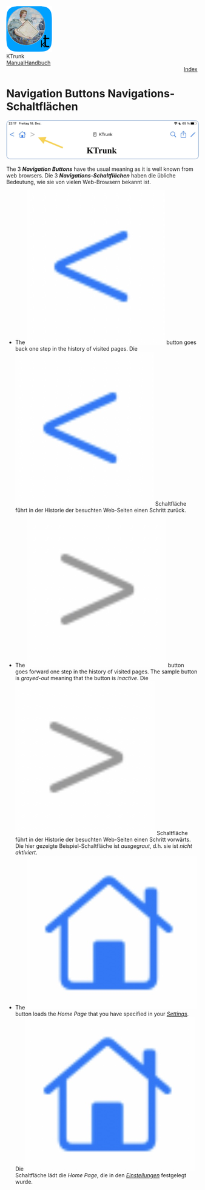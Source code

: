 
<div class="logoRow">
  <div class="logoColumn logoColumnLeft">
    <img src="./../logo120.png">
  </div>
  <div class="logoColumn logoColumnRight">
    <div class="vCentered">
      <div class="logoTitle">KTrunk</div>
      <div class="logoTitle"><a href="./../Manual.html"><span class="en">Manual</span><span class="de">Handbuch</span></a></div>
      <div class="logoDescription" style="text-align: right;"><a href="Index.html">Index</a></div>
    </div>
  </div>
</div>
<h1>
  <span class="en">Navigation Buttons</span>
  <span class="de">Navigations-Schaltflächen</span>
</h1>
<img src="NavigationButtons.jpg" style="border: 2px solid #B0C4DE; border-radius: 10px;">
<p>
  <span class="en">The 3 <b><i>Navigation Buttons</i></b> have the usual meaning as it is well known from web browsers.</span>
  <span class="de">Die 3 <b><i>Navigations-Schaltflächen</i></b> haben die übliche Bedeutung, wie sie von vielen Web-Browsern bekannt ist.</span>
</p>
<ul>
  <li>
    <span class="en">The <img src="buttons/navBackward.jpg" class="appButton"> button goes back one step in the history of visited pages.</span>
    <span class="de">Die <img src="buttons/navBackward.jpg" class="appButton"> Schaltfläche führt in der Historie der besuchten Web-Seiten einen Schritt zurück.</span>
  </li>
  <li>
    <span class="en">The <img src="buttons/navForward.jpg" class="appButton"> button goes forward one step in the history of visited pages. The sample button is <i>grayed-out</i> meaning that the button is <i>inactive</i>.</span>
    <span class="de">Die <img src="buttons/navForward.jpg" class="appButton"> Schaltfläche führt in der Historie der besuchten Web-Seiten einen Schritt vorwärts. Die hier gezeigte Beispiel-Schaltfläche ist <i>ausgegraut</i>, d.h. sie ist <i>nicht aktiviert</i>.</span>
  </li>
  <li>
    <span class="en">The <img src="buttons/navHome.jpg" class="appButton"> button loads the <i>Home Page</i> that you have specified in your <i><a href="Settings.html">Settings</a></i>.</span>
    <span class="de">Die <img src="buttons/navHome.jpg" class="appButton"> Schaltfläche lädt die <i>Home Page</i>, die in den <i><a href="Settings.html">Einstellungen</a></i> festgelegt wurde.</span>
  </li>
</ul>
